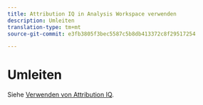 ```yaml
---
title: Attribution IQ in Analysis Workspace verwenden
description: Umleiten
translation-type: tm+mt
source-git-commit: e3fb3805f3bec5587c5b8db413372c8f29517254

---
```



# Umleiten

Siehe [Verwenden von Attribution IQ](../c-panels/attribution/use-attribution.md).
